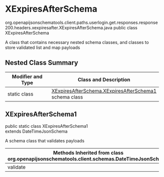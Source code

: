 # XExpiresAfterSchema
org.openapijsonschematools.client.paths.userlogin.get.responses.response200.headers.xexpiresafter.XExpiresAfterSchema.java
public class XExpiresAfterSchema

A class that contains necessary nested schema classes, and classes to store validated list and map payloads

## Nested Class Summary
| Modifier and Type | Class and Description |
| ----------------- | ---------------------- |
| static class | [XExpiresAfterSchema.XExpiresAfterSchema1](#xexpiresafterschema1)<br> schema class |

## XExpiresAfterSchema1
public static class XExpiresAfterSchema1<br>
extends DateTimeJsonSchema

A schema class that validates payloads

| Methods Inherited from class org.openapijsonschematools.client.schemas.DateTimeJsonSchema |
| ------------------------------------------------------------------ |
| validate                                                           |
